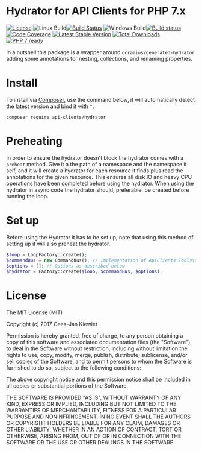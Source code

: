 # Hydrator for API Clients for PHP 7.x

[![License](https://poser.pugx.org/api-clients/hydrator/license.png)](https://packagist.org/packages/api-clients/hydrator)
![Linux Build](https://blog.wyrihaximus.net/images/linux-logo-icon-20.png)[![Build Status](https://travis-ci.org/php-api-clients/hydrator.svg?branch=master)](https://travis-ci.org/php-api-clients/hydrator)
![Windows Build](https://blog.wyrihaximus.net/images/windows-logo-icon-20.png)[![Build status](https://ci.appveyor.com/api/projects/status/jp1hmn4wrcjnnwpl?svg=true)](https://ci.appveyor.com/project/WyriHaximus/hydrator)
[![Code Coverage](https://scrutinizer-ci.com/g/php-api-clients/hydrator/badges/coverage.png?b=master)](https://scrutinizer-ci.com/g/php-api-clients/hydrator/?branch=master)
[![Latest Stable Version](https://poser.pugx.org/api-clients/hydrator/v/stable.png)](https://packagist.org/packages/api-clients/hydrator)
[![Total Downloads](https://poser.pugx.org/api-clients/hydrator/downloads.png)](https://packagist.org/packages/api-clients/hydrator/stats)
[![PHP 7 ready](http://php7ready.timesplinter.ch/php-api-clients/hydrator/badge.svg)](https://travis-ci.org/php-api-clients/hydrator)

In a nutshell this package is a wrapper around `ocramius/generated-hydrator` adding some annotations for nesting, collections, and renaming properties.

# Install

To install via [Composer](http://getcomposer.org/), use the command below, it will automatically detect the latest version and bind it with `^`.

```
composer require api-clients/hydrator
```

# Preheating

In order to ensure the hydrator doesn't block the hydrator comes with a `preheat` method. Give it a the path of a namespace and the namespace it self, and it will create a hydrator for each resource it finds plus read the annotations for the given resource. This ensures all disk IO and heavy CPU operations have been completed before using the hydrator. When using the hydrator in async code the hydrator should, preferable, be created before running the loop.

# Set up

Before using the Hydrator it has to be set up, note that using this method of setting up it will also preheat the hydrator.

```php
$loop = LoopFactory::create();
$commandBus = new CommandBus(); // Implementation of ApiClients\Tools\CommandBus\CommandBusInterface
$options = []; // Options as described below
$hydrator = Factory::create($loop, $commandBus, $options);
```

# License

The MIT License (MIT)

Copyright (c) 2017 Cees-Jan Kiewiet

Permission is hereby granted, free of charge, to any person obtaining a copy
of this software and associated documentation files (the "Software"), to deal
in the Software without restriction, including without limitation the rights
to use, copy, modify, merge, publish, distribute, sublicense, and/or sell
copies of the Software, and to permit persons to whom the Software is
furnished to do so, subject to the following conditions:

The above copyright notice and this permission notice shall be included in all
copies or substantial portions of the Software.

THE SOFTWARE IS PROVIDED "AS IS", WITHOUT WARRANTY OF ANY KIND, EXPRESS OR
IMPLIED, INCLUDING BUT NOT LIMITED TO THE WARRANTIES OF MERCHANTABILITY,
FITNESS FOR A PARTICULAR PURPOSE AND NONINFRINGEMENT. IN NO EVENT SHALL THE
AUTHORS OR COPYRIGHT HOLDERS BE LIABLE FOR ANY CLAIM, DAMAGES OR OTHER
LIABILITY, WHETHER IN AN ACTION OF CONTRACT, TORT OR OTHERWISE, ARISING FROM,
OUT OF OR IN CONNECTION WITH THE SOFTWARE OR THE USE OR OTHER DEALINGS IN THE
SOFTWARE.
